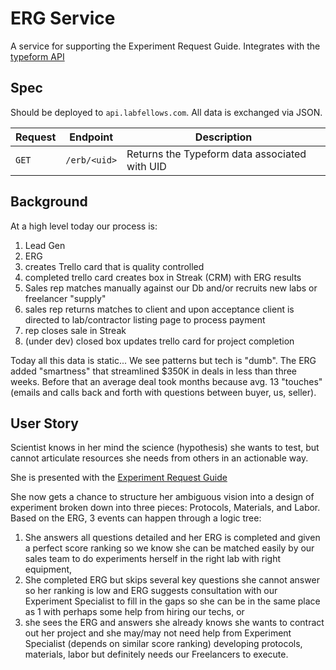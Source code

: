 # ERG Service

A service for supporting the Experiment Request Guide. Integrates with the [typeform API](http://helpcenter.typeform.com/hc/en-us/articles/200071986)

## Spec

Should be deployed to `api.labfellows.com`. All data is exchanged via JSON.

| Request   | Endpoint           | Description                                    |
|-----------|--------------------|------------------------------------------------|
| `GET`     | `/erb/<uid>`       | Returns the Typeform data associated with UID  |




## Background

At a high level today our process is: 

1. Lead Gen
1. ERG
1. creates Trello card that is quality controlled
1. completed trello card creates box in Streak (CRM) with ERG results
1. Sales rep matches manually against our Db and/or recruits new labs or freelancer "supply"
1. sales rep returns matches to client and upon acceptance client is directed to lab/contractor listing page to process payment
1. rep closes sale in Streak
1. (under dev) closed box updates trello card for project completion

Today all this data is static... We see patterns but tech is "dumb". The ERG added "smartness" that streamlined $350K in deals in less than three weeks.  Before that an average deal took months because avg. 13 "touches" (emails and calls back and forth with questions between buyer, us, seller).

## User Story

Scientist knows in her mind the science (hypothesis) she wants to test, but cannot articulate resources she needs from others in an actionable way.

She is presented with the [Experiment Request Guide](https://labfellows.typeform.com/to/oCrUrA)

She now gets a chance to structure her ambiguous vision into a design of experiment broken down into three pieces: Protocols, Materials, and Labor. Based on the ERG, 3 events can happen through a logic tree: 

1. She answers all questions detailed and her ERG is completed and given a perfect score ranking so we know she can be matched easily by our sales team to do experiments herself in the right lab with right equipment, 
1. She completed ERG but skips several key questions she cannot answer so her ranking is low and ERG suggests consultation with our Experiment Specialist to fill in the gaps so she can be in the same place as 1 with perhaps some help from hiring our techs, or 
1. she sees the ERG and answers she already knows she wants to contract out her project and she may/may not need help from Experiment Specialist (depends on similar score ranking) developing protocols, materials, labor but definitely needs our Freelancers to execute.
